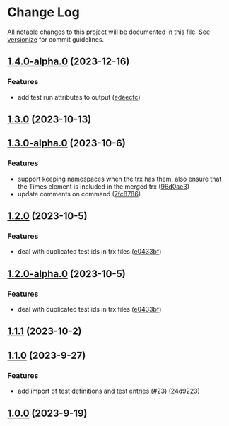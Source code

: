 # Change Log

All notable changes to this project will be documented in this file. See [versionize](https://github.com/versionize/versionize) for commit guidelines.

<a name="1.4.0-alpha.0"></a>
## [1.4.0-alpha.0](https://www.github.com/ricardofslp/dotnet-trx-merge/releases/tag/v1.4.0-alpha.0) (2023-12-16)

### Features

* add test run attributes to output ([edeecfc](https://www.github.com/ricardofslp/dotnet-trx-merge/commit/edeecfcbe275ce420e6f7349258dacb03ffd3bfe))

<a name="1.3.0"></a>
## [1.3.0](https://www.github.com/ricardofslp/dotnet-trx-merge/releases/tag/v1.3.0) (2023-10-13)

<a name="1.3.0-alpha.0"></a>
## [1.3.0-alpha.0](https://www.github.com/ricardofslp/dotnet-trx-merge/releases/tag/v1.3.0-alpha.0) (2023-10-6)

### Features

* support keeping namespaces when the trx has them, also ensure that the Times element is included in the merged trx ([96d0ae3](https://www.github.com/ricardofslp/dotnet-trx-merge/commit/96d0ae3109c6a1351901db0449d668e961971474))
* update comments on command ([7fc8786](https://www.github.com/ricardofslp/dotnet-trx-merge/commit/7fc8786dbf265ed47b753ebfbe745e116e7f0958))

<a name="1.2.0"></a>
## [1.2.0](https://www.github.com/ricardofslp/dotnet-trx-merge/releases/tag/v1.2.0) (2023-10-5)

### Features

* deal with duplicated test ids in trx files ([e0433bf](https://www.github.com/ricardofslp/dotnet-trx-merge/commit/e0433bfac35ef43fcacbb1f278157d1512b2dbce))

<a name="1.2.0-alpha.0"></a>
## [1.2.0-alpha.0](https://www.github.com/ricardofslp/dotnet-trx-merge/releases/tag/v1.2.0-alpha.0) (2023-10-5)

### Features

* deal with duplicated test ids in trx files ([e0433bf](https://www.github.com/ricardofslp/dotnet-trx-merge/commit/e0433bfac35ef43fcacbb1f278157d1512b2dbce))

<a name="1.1.1"></a>
## [1.1.1](https://www.github.com/ricardofslp/dotnet-trx-merge/releases/tag/v1.1.1) (2023-10-2)

<a name="1.1.0"></a>
## [1.1.0](https://www.github.com/ricardofslp/dotnet-trx-merge/releases/tag/v1.1.0) (2023-9-27)

### Features

* add import of test definitions and test entries (#23) ([24d9223](https://www.github.com/ricardofslp/dotnet-trx-merge/commit/24d9223c3b2d66c2b88eafa347004f6d6d7fda68))

<a name="1.0.0"></a>
## [1.0.0](https://www.github.com/ricardofslp/dotnet-trx-merge/releases/tag/v1.0.0) (2023-9-19)
